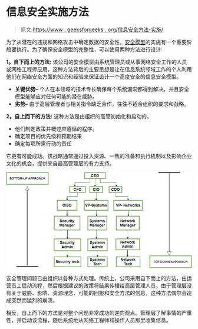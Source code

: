 # 信息安全实施方法

> 原文:[https://www . geeksforgeeks . org/信息安全方法-实施/](https://www.geeksforgeeks.org/approaches-to-information-security-implementation/)

为了从潜在的违规和网络攻击中确定数据的安全性，[安全模型](https://www.geeksforgeeks.org/what-is-information-security/)的实施有一个重要阶段要执行。为了确保安全模型的完整性，可以使用两种方法进行设计:

**1。自下而上的方法:**
该公司的安全模型由系统管理员或从事网络安全工作的人员或网络工程师应用。这种方法背后的主要思想是让在信息系统领域工作的个人利用他们在网络安全方面的知识和经验来保证设计一个高度安全的信息安全模型。

*   **关键优势–**
    个人在本领域的技术专长确保每个系统漏洞都得到解决，并且安全模型能够应对任何可能的潜在威胁。
*   **劣势–**
    由于高层管理者与相关指令缺乏合作，往往不适合组织的要求和战略。

**2。自上而下的方法:**
这种方法是由组织的高管初始化和启动的。

*   他们制定政策并概述应遵循的程序。
*   确定项目的优先级和预期结果
*   确定每项所需行动的责任

它更有可能成功。该战略通常通过投入资源、一致的准备和执行机制以及影响企业文化的机会，提供来自最高管理层的有力支持。

![](img/0e579d2762800c3e643ec7dcca385a8b.png)

安全管理问题已由组织以各种方式处理。传统上，公司采用自下而上的方法，由运营员工启动流程，然后根据建议的政策将结果传播给高层管理人员。由于管理层没有关于威胁、影响、资源理念、可能的回报和安全方法的信息，这种方法偶尔会造成突然而猛烈的崩溃。

相反，自上而下的方法是对整个问题非常成功的逆向观点。管理层了解事情的严重性，并启动该流程，随后系统地从网络工程师和操作人员那里收集信息。